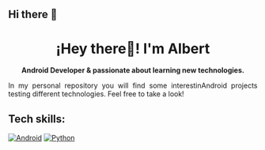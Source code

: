 ## Hi there 👋


<p align="center" width="300">
   <h1 align="center">¡Hey there👋! I'm Albert</h1>
</p>
<p align="center"><strong>Android Developer & passionate about learning new technologies.</strong></p>
<p align="justify">In my personal repository you will find some interestinAndroid projects testing different technologies.   
Feel free to take a look!</strong></p>


<h2 align="left">Tech skills:</h2>

[![Android](https://img.shields.io/badge/Android-3DDC84?logo=android&logoColor=white)]()
[![Python](https://img.shields.io/badge/Python-yellow?style=for-the-badge&logo=python&logoColor=white&labelColor=101010)]()
